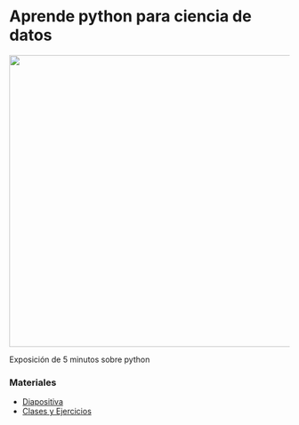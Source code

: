 # Aprende python para ciencia de datos
<img src="https://i.ibb.co/hVPqFtn/aprende-python-para-cienca-de-datos.png" width="525"/>

Exposición de 5 minutos sobre python 


###  Materiales
- [Diapositiva](https://www.youtube.com/watch?v=SrNQS8J67zc&t=59s)
- [Clases y Ejercicios](https://drive.google.com/drive/folders/1cZUfaEqS4Fc3W1C7Vpwphdrji-wqfBqz?usp=sharing) 
